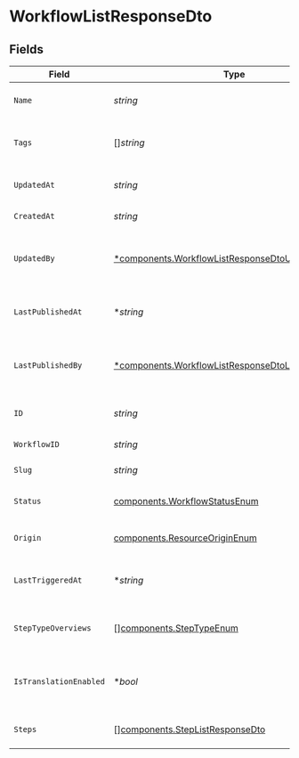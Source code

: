 # WorkflowListResponseDto


## Fields

| Field                                                                                                                   | Type                                                                                                                    | Required                                                                                                                | Description                                                                                                             |
| ----------------------------------------------------------------------------------------------------------------------- | ----------------------------------------------------------------------------------------------------------------------- | ----------------------------------------------------------------------------------------------------------------------- | ----------------------------------------------------------------------------------------------------------------------- |
| `Name`                                                                                                                  | *string*                                                                                                                | :heavy_check_mark:                                                                                                      | Name of the workflow                                                                                                    |
| `Tags`                                                                                                                  | []*string*                                                                                                              | :heavy_minus_sign:                                                                                                      | Tags associated with the workflow                                                                                       |
| `UpdatedAt`                                                                                                             | *string*                                                                                                                | :heavy_check_mark:                                                                                                      | Last updated timestamp                                                                                                  |
| `CreatedAt`                                                                                                             | *string*                                                                                                                | :heavy_check_mark:                                                                                                      | Creation timestamp                                                                                                      |
| `UpdatedBy`                                                                                                             | [*components.WorkflowListResponseDtoUpdatedBy](../../models/components/workflowlistresponsedtoupdatedby.md)             | :heavy_minus_sign:                                                                                                      | User who last updated the workflow                                                                                      |
| `LastPublishedAt`                                                                                                       | **string*                                                                                                               | :heavy_minus_sign:                                                                                                      | Timestamp of the last workflow publication                                                                              |
| `LastPublishedBy`                                                                                                       | [*components.WorkflowListResponseDtoLastPublishedBy](../../models/components/workflowlistresponsedtolastpublishedby.md) | :heavy_minus_sign:                                                                                                      | User who last published the workflow                                                                                    |
| `ID`                                                                                                                    | *string*                                                                                                                | :heavy_check_mark:                                                                                                      | Unique database identifier                                                                                              |
| `WorkflowID`                                                                                                            | *string*                                                                                                                | :heavy_check_mark:                                                                                                      | Workflow identifier                                                                                                     |
| `Slug`                                                                                                                  | *string*                                                                                                                | :heavy_check_mark:                                                                                                      | Workflow slug                                                                                                           |
| `Status`                                                                                                                | [components.WorkflowStatusEnum](../../models/components/workflowstatusenum.md)                                          | :heavy_check_mark:                                                                                                      | Status of the workflow                                                                                                  |
| `Origin`                                                                                                                | [components.ResourceOriginEnum](../../models/components/resourceoriginenum.md)                                          | :heavy_check_mark:                                                                                                      | Origin of the workflow                                                                                                  |
| `LastTriggeredAt`                                                                                                       | **string*                                                                                                               | :heavy_minus_sign:                                                                                                      | Timestamp of the last workflow trigger                                                                                  |
| `StepTypeOverviews`                                                                                                     | [][components.StepTypeEnum](../../models/components/steptypeenum.md)                                                    | :heavy_check_mark:                                                                                                      | Overview of step types in the workflow                                                                                  |
| `IsTranslationEnabled`                                                                                                  | **bool*                                                                                                                 | :heavy_minus_sign:                                                                                                      | Is translation enabled for the workflow                                                                                 |
| `Steps`                                                                                                                 | [][components.StepListResponseDto](../../models/components/steplistresponsedto.md)                                      | :heavy_check_mark:                                                                                                      | Steps of the workflow                                                                                                   |
